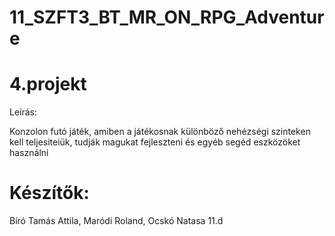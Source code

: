 # 11_SZFT3_BT_MR_ON_RPG_Adventure
# 4.projekt
Leírás:

Konzolon futó játék, amiben a játékosnak különböző nehézségi szinteken kell teljesiteiük, tudják magukat fejleszteni és egyéb segéd eszközöket használni

# Készítők:
Bíró Tamás Attila, Maródi Roland, Ocskó Natasa 11.d
